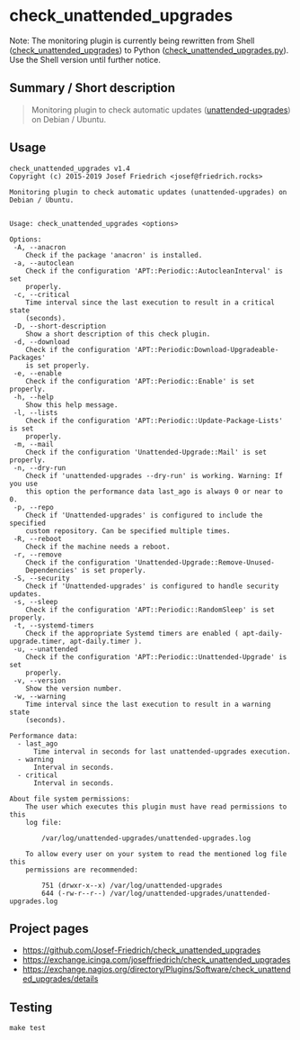 # check_unattended_upgrades

Note: The monitoring plugin is currently being rewritten from
Shell
([check_unattended_upgrades](https://github.com/Josef-Friedrich/check_unattended_upgrades/blob/master/check_unattended_upgrades)) to
Python
([check_unattended_upgrades.py](https://github.com/Josef-Friedrich/check_unattended_upgrades/blob/master/check_unattended_upgrades.py)). Use the Shell version until further notice.

## Summary / Short description

> Monitoring plugin to check automatic updates ([unattended-upgrades](https://github.com/mvo5/unattended-upgrades)) on Debian / Ubuntu.

## Usage

```
check_unattended_upgrades v1.4
Copyright (c) 2015-2019 Josef Friedrich <josef@friedrich.rocks>

Monitoring plugin to check automatic updates (unattended-upgrades) on Debian / Ubuntu.


Usage: check_unattended_upgrades <options>

Options:
 -A, --anacron
	Check if the package 'anacron' is installed.
 -a, --autoclean
	Check if the configuration 'APT::Periodic::AutocleanInterval' is set
	properly.
 -c, --critical
	Time interval since the last execution to result in a critical state
	(seconds).
 -D, --short-description
	Show a short description of this check plugin.
 -d, --download
	Check if the configuration 'APT::Periodic:Download-Upgradeable-Packages'
	is set properly.
 -e, --enable
	Check if the configuration 'APT::Periodic::Enable' is set properly.
 -h, --help
	Show this help message.
 -l, --lists
	Check if the configuration 'APT::Periodic::Update-Package-Lists' is set
	properly.
 -m, --mail
	Check if the configuration 'Unattended-Upgrade::Mail' is set properly.
 -n, --dry-run
	Check if 'unattended-upgrades --dry-run' is working. Warning: If you use
	this option the performance data last_ago is always 0 or near to 0.
 -p, --repo
	Check if 'Unattended-upgrades' is configured to include the specified
	custom repository. Can be specified multiple times.
 -R, --reboot
	Check if the machine needs a reboot.
 -r, --remove
	Check if the configuration 'Unattended-Upgrade::Remove-Unused-
	Dependencies' is set properly.
 -S, --security
	Check if 'Unattended-upgrades' is configured to handle security updates.
 -s, --sleep
	Check if the configuration 'APT::Periodic::RandomSleep' is set properly.
 -t, --systemd-timers
	Check if the appropriate Systemd timers are enabled ( apt-daily-upgrade.timer, apt-daily.timer ).
 -u, --unattended
	Check if the configuration 'APT::Periodic::Unattended-Upgrade' is set
	properly.
 -v, --version
	Show the version number.
 -w, --warning
	Time interval since the last execution to result in a warning state
	(seconds).

Performance data:
  - last_ago
	  Time interval in seconds for last unattended-upgrades execution.
  - warning
	  Interval in seconds.
  - critical
	  Interval in seconds.

About file system permissions:
	The user which executes this plugin must have read permissions to this
	log file:

		/var/log/unattended-upgrades/unattended-upgrades.log

	To allow every user on your system to read the mentioned log file this
	permissions are recommended:

		751 (drwxr-x--x) /var/log/unattended-upgrades
		644 (-rw-r--r--) /var/log/unattended-upgrades/unattended-upgrades.log

```

## Project pages

* https://github.com/Josef-Friedrich/check_unattended_upgrades
* https://exchange.icinga.com/joseffriedrich/check_unattended_upgrades
* https://exchange.nagios.org/directory/Plugins/Software/check_unattended_upgrades/details

## Testing

```
make test
```
